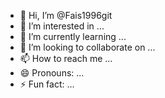 - 👋 Hi, I’m @Fais1996git
- 👀 I’m interested in ...
- 🌱 I’m currently learning ...
- 💞️ I’m looking to collaborate on ...
- 📫 How to reach me ...
- 😄 Pronouns: ...
- ⚡ Fun fact: ...

<!---
Fais1996git/Fais1996git is a ✨ special ✨ repository because its `README.md` (this file) appears on your GitHub profile.
You can click the Preview link to take a look at your changes.
--->
